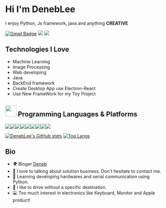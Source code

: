 # Hi  I'm DenebLee 
<!-- <img src="https://i.pinimg.com/originals/e2/b7/da/e2b7da6bc749ba2d7ebdfda28fac6009.gif" width="40px"> -->



I enjoy Python, Js framework, java and anything **CREATIVE**<br>



[![Gmail Badge](https://img.shields.io/badge/-lgsgst5613@gmail.com-c14438?style=flat-square&logo=Gmail&logoColor=white&link=mailto:lgsgst5613@gmail.com)](mailto:lgsgst5613@gmail.com) <a href="https://www.instagram.com/zxcvbnmqrt/"><img src="http://img.shields.io/badge/-Instagram-E4405F.svg?style=flat-square&logo=instagram&logoColor=white&&locoColor=white"/></a> <a href="https://hits.seeyoufarm.com"><img src="https://hits.seeyoufarm.com/api/count/incr/badge.svg?url=https%3A%2F%2Fgithub.com%2Flgsgst5613&count_bg=%23C1357C&title_bg=%23AD2D2D&icon=spotlight.svg&icon_color=%23E7E7E7&title=hits&edge_flat=false"/></a>


## Technologies I Love
<!-- <img src="https://i.pinimg.com/originals/dd/be/1f/ddbe1f911d676f198bdfc9b2346ac1e4.gif" width="35px">  -->

- Machine Learning
- Image Processing
- Web developing
- Java 
- BackEnd framework
- Create Desktop App use Electron-React
- Use New FrameWork for my Toy Project 

## <img src="https://t1.daumcdn.net/cfile/tistory/244A0F475830735605" width="35px"> Programming Languages & Platforms

<img src="https://img.shields.io/badge/Python-3776AB?style=for-the-badge&logo=Python&logoColor=white"><img src="https://img.shields.io/badge/React-61DAFB?style=for-the-badge&logo=React&logoColor=white"><img src="https://img.shields.io/badge/Typescript-3178C6?style=for-the-badge&logo=Typescript&logoColor=white"><img src="https://img.shields.io/badge/Java-007396?style=for-the-badge&logo=OpenJDK&logoColor=white"/><img src="https://img.shields.io/badge/Javascript-F7DF1E?style=for-the-badge&logo=Javascript&logoColor=white"><img src="https://img.shields.io/badge/MariaDB-003545?style=for-the-badge&logo=MariaDB&logoColor=white"><img src="https://img.shields.io/badge/Postgresql-4169E1?style=for-the-badge&logo=Postgresql&logoColor=white"><img src="https://img.shields.io/badge/Amazon AWS-232F3E?style=for-the-badge&logo=Amazon AWS&logoColor=white"><img src="https://img.shields.io/badge/Docker-2496ED?style=for-the-badge&logo=Docker&logoColor=white">

</p>

[![DenebLee's GitHub stats](https://github-readme-stats.vercel.app/api?username=DenebLee&theme=react&show_icons=true&hide=contribs,prs&cache_seconds=1800)](https://github.com/DenebLee)
[![Top Langs](https://github-readme-stats.vercel.app/api/top-langs/?username=Deneblee&layout=compact&theme=dracula)](https://github.com/Deneblee)

##  Bio 
<!-- <img src="https://mblogthumb-phinf.pstatic.net/20160804_209/rlqor6767_1470239181873Gao3p_GIF/2.gif?type=w800" width="35px"> -->

- 🌍 Bloger [Deneb](https://velog.io/@lgsgst5613/)
- 💬 I love to talking about solution business. Don't hesitate to contact me.
- 🌱 Learning developing hardwares and serial communication using Python.
- 🚗 I like to drive without a specific destination.
- 💻 Too much interest in electronics like Keyboard, Monitor and Apple product!
